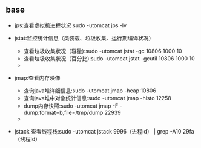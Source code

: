 ## base
- jps:查看虚拟机进程状况
  sudo -utomcat jps -lv

- jstat:监控统计信息（类装载、垃圾收集、运行期编译状况）
  - 查看垃圾收集状况（容量):sudo -utomcat jstat -gc 10806  1000 10
  - 查看垃圾收集状况（百分比):sudo -utomcat jstat -gcutil 10806  1000  10
  -
  
- jmap:查看内存映像
  - 查询java堆详细信息:sudo -utomcat jmap -heap 10806
  - 查询java堆中对象统计信息:sudo -utomcat jmap -histo 12258
  - dump内存快照:sudo -utomcat jmap -F -dump:format=b,file=/tmp/dump 22939
  -
- jstack
  查看线程栈:sudo -utomcat jstack 9996（进程id） | grep -A10 29fa（线程id）
